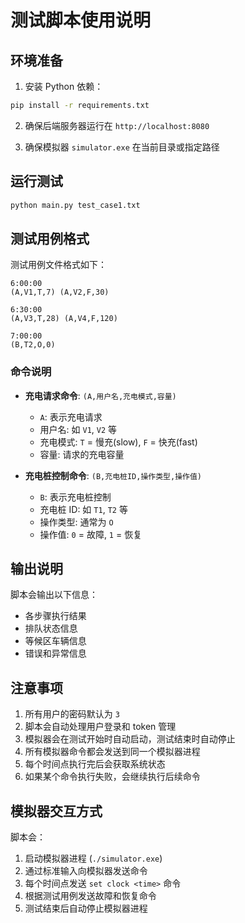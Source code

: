 # 测试脚本使用说明

## 环境准备

1. 安装 Python 依赖：

```bash
pip install -r requirements.txt
```

2. 确保后端服务器运行在 `http://localhost:8080`

3. 确保模拟器 `simulator.exe` 在当前目录或指定路径

## 运行测试

```bash
python main.py test_case1.txt
```

## 测试用例格式

测试用例文件格式如下：

```text
6:00:00
(A,V1,T,7) (A,V2,F,30)

6:30:00
(A,V3,T,28) (A,V4,F,120)

7:00:00
(B,T2,O,0)
```

### 命令说明

- **充电请求命令**: `(A,用户名,充电模式,容量)`

  - `A`: 表示充电请求
  - 用户名: 如 `V1`, `V2` 等
  - 充电模式: `T` = 慢充(slow), `F` = 快充(fast)
  - 容量: 请求的充电容量

- **充电桩控制命令**: `(B,充电桩ID,操作类型,操作值)`
  - `B`: 表示充电桩控制
  - 充电桩 ID: 如 `T1`, `T2` 等
  - 操作类型: 通常为 `O`
  - 操作值: `0` = 故障, `1` = 恢复

## 输出说明

脚本会输出以下信息：

- 各步骤执行结果
- 排队状态信息
- 等候区车辆信息
- 错误和异常信息

## 注意事项

1. 所有用户的密码默认为 `3`
2. 脚本会自动处理用户登录和 token 管理
3. 模拟器会在测试开始时自动启动，测试结束时自动停止
4. 所有模拟器命令都会发送到同一个模拟器进程
5. 每个时间点执行完后会获取系统状态
6. 如果某个命令执行失败，会继续执行后续命令

## 模拟器交互方式

脚本会：

1. 启动模拟器进程 (`./simulator.exe`)
2. 通过标准输入向模拟器发送命令
3. 每个时间点发送 `set clock <time>` 命令
4. 根据测试用例发送故障和恢复命令
5. 测试结束后自动停止模拟器进程
